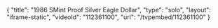 {
    "title": "1986 SMint Proof Silver Eagle Dollar",
    "type": "solo",
    "layout": "iframe-static",
    "videoId": "112361100",
    "url": "\/tvpembed\/112361100"
}